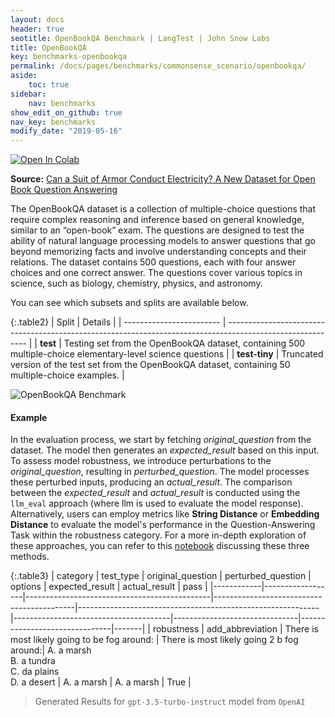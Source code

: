 ```yaml
---
layout: docs
header: true
seotitle: OpenBookQA Benchmark | LangTest | John Snow Labs
title: OpenBookQA
key: benchmarks-openbookqa
permalink: /docs/pages/benchmarks/commonsense_scenario/openbookqa/
aside:
    toc: true
sidebar:
    nav: benchmarks
show_edit_on_github: true
nav_key: benchmarks
modify_date: "2019-05-16"
---
```


<div class="h3-box" markdown="1">

[![Open In Colab](https://colab.research.google.com/assets/colab-badge.svg)](https://colab.research.google.com/github/JohnSnowLabs/langtest/blob/main/demo/tutorials/llm_notebooks/dataset-notebooks/OpenbookQA_dataset.ipynb)

**Source:** [Can a Suit of Armor Conduct Electricity? A New Dataset for Open Book Question Answering](https://arxiv.org/abs/1809.02789)

The OpenBookQA dataset is a collection of multiple-choice questions that require complex reasoning and inference based on general knowledge, similar to an “open-book” exam. The questions are designed to test the ability of natural language processing models to answer questions that go beyond memorizing facts and involve understanding concepts and their relations. The dataset contains 500 questions, each with four answer choices and one correct answer. The questions cover various topics in science, such as biology, chemistry, physics, and astronomy.

You can see which subsets and splits are available below.

{:.table2}
| Split                    | Details                                                                                                    |
| ------------------------ | ---------------------------------------------------------------------------------------------------------- |
| **test**      | Testing set from the OpenBookQA dataset, containing 500 multiple-choice elementary-level science questions |
| **test-tiny** | Truncated version of the test set from the OpenBookQA dataset, containing 50 multiple-choice examples.     |

</div><div class="h3-box" markdown="1">

![OpenBookQA Benchmark](/assets/images/benchmark/robustness_OpenBookQA.png)

</div><div class="h3-box" markdown="1">

#### Example

In the evaluation process, we start by fetching *original_question* from the dataset. The model then generates an *expected_result* based on this input. To assess model robustness, we introduce perturbations to the *original_question*, resulting in *perturbed_question*. The model processes these perturbed inputs, producing an *actual_result*. The comparison between the *expected_result* and *actual_result* is conducted using the `llm_eval` approach (where llm is used to evaluate the model response). Alternatively, users can employ metrics like **String Distance** or **Embedding Distance** to evaluate the model's performance in the Question-Answering Task within the robustness category. For a more in-depth exploration of these approaches, you can refer to this [notebook](https://colab.research.google.com/github/JohnSnowLabs/langtest/blob/main/demo/tutorials/misc/Evaluation_Metrics.ipynb) discussing these three methods.

{:.table3}
| category   | test_type        | original_question                            | perturbed_question                        |   options                                                  | expected_result                | actual_result                  | pass   |
|------------|------------------|----------------------------------------------|-------------------------------------------|------------------------------------------------------------|---------------------------------------|-------------------------------|-------------------------------|-------|
| robustness | add_abbreviation | There is most likely going to be fog around: | There is most likely going 2 b fog around:| A. a marsh<br>B. a tundra<br>C. da plains<br>D. a desert   | A. a marsh | A. a marsh  | True |

> Generated Results for `gpt-3.5-turbo-instruct` model from `OpenAI`


</div>

